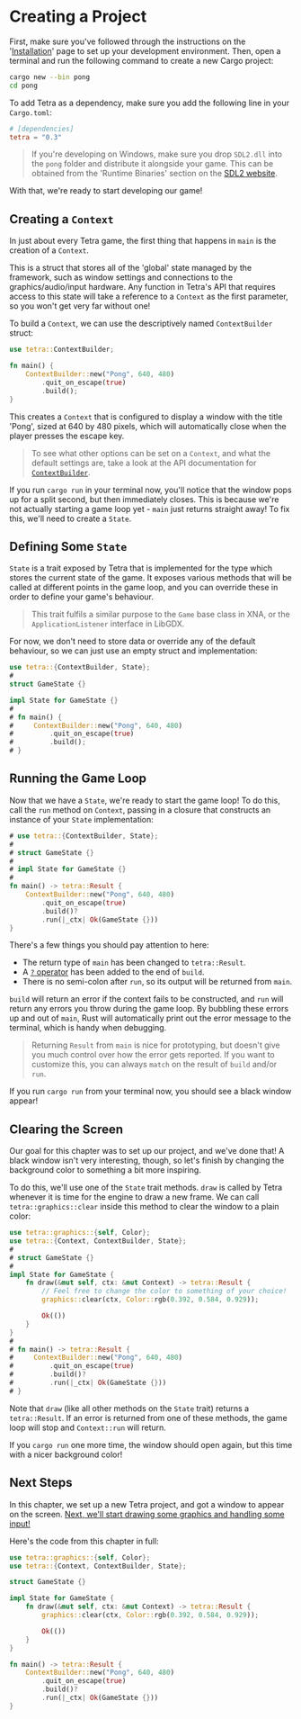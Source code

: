 # Creating a Project

First, make sure you've followed through the instructions on the '[Installation](../installation.md)' page to set up your development environment. Then, open a terminal and run the following command to create a new Cargo project:

```bash
cargo new --bin pong
cd pong
```

To add Tetra as a dependency, make sure you add the following line
in your `Cargo.toml`:

```toml
# [dependencies]
tetra = "0.3"
```

> If you're developing on Windows, make sure you drop `SDL2.dll` into the `pong` folder and distribute it alongside your game. This can be obtained from the 'Runtime Binaries' section on the [SDL2 website](https://www.libsdl.org/download-2.0.php).

With that, we're ready to start developing our game!

## Creating a `Context`

In just about every Tetra game, the first thing that happens in `main` is the creation of a `Context`.

This is a struct that stores all of the 'global' state managed by the framework, such as window settings and connections to the graphics/audio/input hardware. Any function in Tetra's API that requires access to this state will take a reference to a `Context` as the first parameter, so you won't get very far without one!

To build a `Context`, we can use the descriptively named `ContextBuilder` struct:

```rust ,noplaypen
use tetra::ContextBuilder;

fn main() {
    ContextBuilder::new("Pong", 640, 480)
        .quit_on_escape(true)
        .build();
}
```

This creates a `Context` that is configured to display a window with the title 'Pong', sized at 640 by 480 pixels, which will automatically close when the player presses the escape key.

> To see what other options can be set on a `Context`, and what the default settings are, take a look at the API documentation for [`ContextBuilder`](https://docs.rs/tetra/0.3.1/tetra/struct.ContextBuilder.html).

If you run `cargo run` in your terminal now, you'll notice that the window pops up for a split second, but then immediately closes. This is because we're not actually starting a game loop yet - `main` just returns straight away! To fix this, we'll need to create a `State`.

## Defining Some `State`

`State` is a trait exposed by Tetra that is implemented for the type which stores the current state of the game. It exposes various methods that will be called at different points in the game loop, and you can override these in order to define your game's behaviour.

> This trait fulfils a similar purpose to the `Game` base class in XNA, or the `ApplicationListener` interface in LibGDX.

For now, we don't need to store data or override any of the default behaviour, so we can just use an empty struct and implementation:

```rust ,noplaypen
use tetra::{ContextBuilder, State};
#
struct GameState {}

impl State for GameState {}
# 
# fn main() {
#     ContextBuilder::new("Pong", 640, 480)
#         .quit_on_escape(true)
#         .build();
# }
```

## Running the Game Loop

Now that we have a `State`, we're ready to start the game loop! To do this, call the `run` method on `Context`, passing in a closure that constructs an instance of your `State` implementation:

```rust ,noplaypen
# use tetra::{ContextBuilder, State};
#
# struct GameState {}
# 
# impl State for GameState {}
# 
fn main() -> tetra::Result {
    ContextBuilder::new("Pong", 640, 480)
        .quit_on_escape(true)
        .build()?
        .run(|_ctx| Ok(GameState {}))
}
```

There's a few things you should pay attention to here:

* The return type of `main` has been changed to `tetra::Result`.
* A [`?` operator](https://doc.rust-lang.org/book/ch09-02-recoverable-errors-with-result.html#a-shortcut-for-propagating-errors-the--operator) has been added to the end of `build`.
* There is no semi-colon after `run`, so its output will be returned from `main`.

`build` will return an error if the context fails to be constructed, and `run` will return any errors you throw during the game loop. By bubbling these errors up and out of `main`, Rust will automatically print out the error message to the terminal, which is handy when debugging.

> Returning `Result` from `main` is nice for prototyping, but doesn't give you much control over how the error gets reported. If you want to customize this, you can always `match` on the result of `build` and/or `run`. 

If you run `cargo run` from your terminal now, you should see a black window appear!

## Clearing the Screen

Our goal for this chapter was to set up our project, and we've done that! A black window isn't very interesting, though, so let's finish by changing the background color to something a bit more inspiring.

To do this, we'll use one of the `State` trait methods. `draw` is called by Tetra whenever it is time for the engine to draw a new frame. We can call `tetra::graphics::clear` inside this method to clear the window to a plain color:

```rust ,noplaypen
use tetra::graphics::{self, Color};
use tetra::{Context, ContextBuilder, State};
# 
# struct GameState {}
# 
impl State for GameState {
    fn draw(&mut self, ctx: &mut Context) -> tetra::Result {
        // Feel free to change the color to something of your choice!
        graphics::clear(ctx, Color::rgb(0.392, 0.584, 0.929));

        Ok(())
    }
}
# 
# fn main() -> tetra::Result {
#     ContextBuilder::new("Pong", 640, 480)
#         .quit_on_escape(true)
#         .build()?
#         .run(|_ctx| Ok(GameState {}))
# }
```

Note that `draw` (like all other methods on the `State` trait) returns a `tetra::Result`. If an error is returned from one of these methods, the game loop will stop and `Context::run` will return.

If you `cargo run` one more time, the window should open again, but this time with a nicer background color! 

## Next Steps

In this chapter, we set up a new Tetra project, and got a window to appear on the screen. [Next, we'll start drawing some graphics and handling some input!](./02-adding-the-paddles.md)

Here's the code from this chapter in full:

```rust ,noplaypen
use tetra::graphics::{self, Color};
use tetra::{Context, ContextBuilder, State};

struct GameState {}

impl State for GameState {
    fn draw(&mut self, ctx: &mut Context) -> tetra::Result {
        graphics::clear(ctx, Color::rgb(0.392, 0.584, 0.929));

        Ok(())
    }
}

fn main() -> tetra::Result {
    ContextBuilder::new("Pong", 640, 480)
        .quit_on_escape(true)
        .build()?
        .run(|_ctx| Ok(GameState {}))
}
```